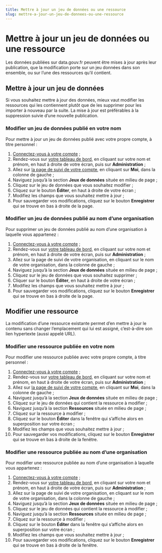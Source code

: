 ```yaml
---
title: Mettre à jour un jeu de données ou une ressource
slug: mettre-a-jour-un-jeu-de-donnees-ou-une-ressource
---
```

# Mettre à jour un jeu de données ou une ressource

Les données publiées sur data.gouv.fr peuvent être mises à jour après leur publication, que la modification porte sur un jeu données dans son ensemble, ou sur l’une des ressources qu’il contient.

## Mettre à jour un jeu de données

Si vous souhaitez mettre à jour des données, mieux vaut modifier les ressources qui les contiennent plutôt que de les supprimer pour les importer à nouveau par la suite. La mise à jour est préférables à la suppression suivie d’une nouvelle publication.

### Modifier un jeu de données publié en votre nom

Pour mettre à jour un jeu de données publié avec votre propre compte, à titre personnel :

1. [Connectez-vous à votre compte](https://www.data.gouv.fr/fr/login) ;
2. Rendez-vous sur [votre tableau de bord](https://www.data.gouv.fr/fr/admin/), en cliquant sur votre nom et prénom, en haut à droite de votre écran, puis sur **Administration** ;
3. Allez sur [la page de suivi de votre compte](https://www.data.gouv.fr/fr/admin/me/edit), en cliquant sur **Moi**, dans la colonne de gauche ;
4. Naviguez jusqu’à la section **Jeux de données** située en milieu de page ;
5. Cliquez sur le jeu de données que vous souhaitez modifier ;
6. Cliquez sur le bouton **Éditer**, en haut à droite de votre écran ;
7. Modifiez les champs que vous souhaitez mettre à jour ;
8. Pour sauvegarder vos modifications, cliquez sur le bouton **Enregistrer** qui se trouve en bas à droite de la page.

### Modifier un jeu de données publié au nom d’une organisation

Pour supprimer un jeu de données publié au nom d’une organisation à laquelle vous appartenez :

1. [Connectez-vous à votre compte](https://www.data.gouv.fr/fr/login) ;
2. Rendez-vous sur [votre tableau de bord](https://www.data.gouv.fr/fr/admin/), en cliquant sur votre nom et prénom, en haut à droite de votre écran, puis sur **Administration** ;
3. Allez sur la page de suivi de votre organisation, en cliquant sur le nom de votre organisation, dans la colonne de gauche ;
4. Naviguez jusqu’à la section **Jeux de données** située en milieu de page ;
5. Cliquez sur le jeu de données que vous souhaitez supprimer ;
6. Cliquer sur le bouton **Éditer**, en haut à droite de votre écran ;
7. Modifiez les champs que vous souhaitez mettre à jour ;
8. Pour sauvegarder vos modifications, cliquez sur le bouton **Enregistrer** qui se trouve en bas à droite de la page.

## Modifier une ressource

La modification d’une ressource existante permet d’en mettre à jour le contenu sans changer l’emplacement qui lui est assigné, c’est-à-dire son lien hypertexte (aussi appelé URL).

### Modifier une ressource publiée en votre nom

Pour modifier une ressource publiée avec votre propre compte, à titre personnel :

1. [Connectez-vous à votre compte](https://www.data.gouv.fr/fr/login) ;
2. Rendez-vous sur [votre tableau de bord](https://www.data.gouv.fr/fr/admin/), en cliquant sur votre nom et prénom, en haut à droite de votre écran, puis sur **Administration** ;
3. Allez sur [la page de suivi de votre compte](https://www.data.gouv.fr/fr/admin/me/edit), en cliquant sur **Moi**, dans la colonne de gauche ;
4. Naviguez jusqu’à la section **Jeux de données** située en milieu de page ;
5. Cliquez sur le jeu de données qui contient la ressource à modifier ;
6. Naviguez jusqu’à la section **Ressources** située en milieu de page ;
7. Cliquez sur la ressource à modifier ;
8. Cliquez sur le bouton **Éditer** dans la fenêtre qui s’affiche alors en superposition sur votre écran ;
9. Modifiez les champs que vous souhaitez mettre à jour ;
10. Pour sauvegarder vos modifications, cliquez sur le bouton **Enregistrer** qui se trouve en bas à droite de la fenêtre.

### Modifier une ressource publiée au nom d’une organisation

Pour modifier une ressource publiée au nom d’une organisation à laquelle vous appartenez :

1. [Connectez-vous à votre compte](https://www.data.gouv.fr/fr/login) ;
2. Rendez-vous sur [votre tableau de bord](https://www.data.gouv.fr/fr/admin/), en cliquant sur votre nom et prénom, en haut à droite de votre écran, puis sur **Administration** ;
3. Allez sur la page de suivi de votre organisation, en cliquant sur le nom de votre organisation, dans la colonne de gauche ;
4. Naviguez jusqu’à la section **Jeux de données** située en milieu de page ;
5. Cliquez sur le jeu de données qui contient la ressource à modifier ;
6. Naviguez jusqu’à la section **Ressources** située en milieu de page ;
7. Cliquez sur la ressource à modifier ;
8. Cliquez sur le bouton **Éditer** dans la fenêtre qui s’affiche alors en superposition sur votre écran ;
9. Modifiez les champs que vous souhaitez mettre à jour ;
10. Pour sauvegarder vos modifications, cliquez sur le bouton **Enregistrer** qui se trouve en bas à droite de la fenêtre.

